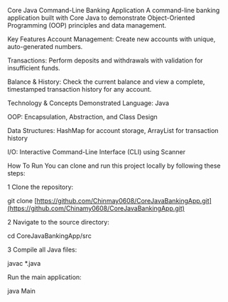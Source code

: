 Core Java Command-Line Banking Application
A command-line banking application built with Core Java to demonstrate Object-Oriented Programming (OOP) principles and data management.

Key Features
Account Management: Create new accounts with unique, auto-generated numbers.

Transactions: Perform deposits and withdrawals with validation for insufficient funds.

Balance & History: Check the current balance and view a complete, timestamped transaction history for any account.

Technology & Concepts Demonstrated
Language: Java

OOP: Encapsulation, Abstraction, and Class Design

Data Structures: HashMap for account storage, ArrayList for transaction history

I/O: Interactive Command-Line Interface (CLI) using Scanner

How To Run
You can clone and run this project locally by following these steps:

 1 Clone the repository:

  git clone [https://github.com/Chinmay0608/CoreJavaBankingApp.git](https://github.com/Chinamy0608/CoreJavaBankingApp.git)

2 Navigate to the source directory:

  cd CoreJavaBankingApp/src

3 Compile all Java files:

  javac *.java

Run the main application:

java Main
